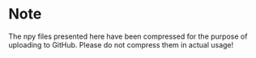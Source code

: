 # Note
The npy files presented here have been compressed for the purpose of uploading to GitHub. Please do not compress them in actual usage!
